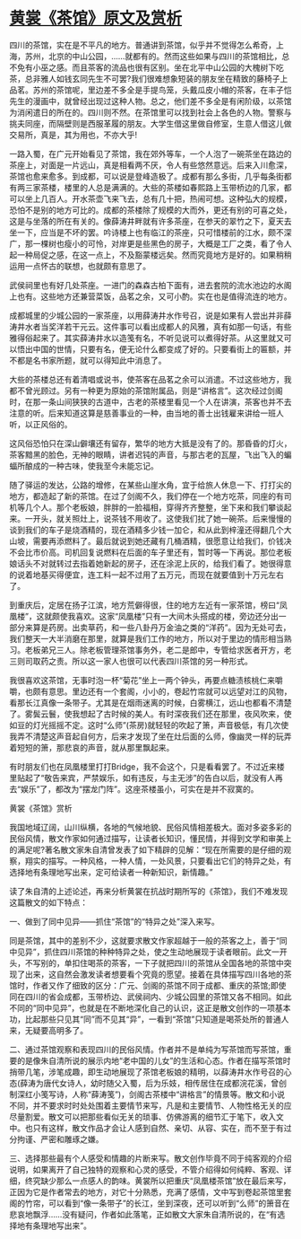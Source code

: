 # [黄裳《茶馆》原文及赏析](https://www.vrrw.net/wx/10862.html)

四川的茶馆，实在是不平凡的地方。普通讲到茶馆，似乎并不觉得怎么希奇，上海，苏州，北京的中山公园，……就都有的。然而这些如果与四川的茶馆相比，总不免有小巫之感。而且茶客的流品也很有区别。坐在北平中山公园的大槐树下吃茶，总非雅人如钱玄同先生不可罢?我们很难想象短装的朋友坐在精致的藤椅子上品茗。苏州的茶馆呢，里边差不多全是手提鸟笼，头戴瓜皮小帽的茶客，在丰子恺先生的漫画中，就曾经出现过这种人物。总之，他们差不多全是有闲阶级，以茶馆为消闲遣日的所在的。四川则不然。在茶馆里可以找到社会上各色的人物。警察与挑夫同座，而隔壁则是西服革履的朋友。大学生借这里做自修室，生意人借这儿做交易所，真是，其为用也，不亦大乎!

一路入蜀，在广元开始看见了茶馆，我在郊外等车，一个人泡了一碗茶坐在路边的茶座上，对面是一片远山，真是相看两不厌，令人有些悠然意远。后来入川愈深，茶馆也愈来愈多。到成都，可以说是登峰造极了。成都有那么多街，几乎每条街都有两三家茶楼，楼里的人总是满满的。大些的茶楼如春熙路上玉带桥边的几家，都可以坐上几百人。开水茶壶飞来飞去，总有几十把，热闹可想。这种弘大的规模，恐怕不是别的地方可比的。成都的茶楼除了规模的大而外，更还有别的可喜之处，这是与坐落的所在有关的。像薛涛井畔就有许多茶座，在参天的翠竹之下，夏天去坐一下，应当是不坏的罢。吟诗楼上也有临江的茶座，只可惜楼前的江水，颇不深广，那一棵树也瘦小的可怜，对岸更是些黑色的房子，大概是工厂之类，看了令人起一种局促之感，在这一点上，不及豁蒙楼远矣。然而究竟地方是好的。如果稍稍运用一点怀古的联想，也就颇有意思了。



武侯祠里也有好几处茶座。一进门的森森古柏下面有，进去套院的流水池边的水阁上也有。这些地方还兼营菜饭，品茗之余，又可小酌。实在也是值得流连的地方。

成都城里的少城公园的一家茶座，以用薛涛井水作号召，说是如果有人尝出并非薛涛井水者当奖洋若干元云。这件事可以看出成都人的风雅，真有如那一句话，有些雅得俗起来了。其实薛涛井水以造笺有名，不听见说可以煮得好茶。从这里就又可以悟出中国的世情，只要有名，便无论什么都变成了好的。只要看街上的匾额，并不都是名书家所题，就可以得知此中消息了。

大些的茶楼总还有着清唱或说书，使茶客在品茗之余可以消遣。不过这些地方，我都不曾光顾过。另有一种更为原始的茶馆附属品，则是“讲格言”。这次经过剑阁时，在那一条山间狭狭的古道中，古老的茶楼里看见一个人在讲演，茶客也并不去注意的听。后来知道这算是慈善事业的一种，由当地的善士出钱雇来讲给一班人听，以正风俗的。

这风俗恐怕只在深山僻壤还有留存，繁华的地方大抵是没有了的。那昏昏的灯火，茶客黯黑的脸色，无神的眼睛，讲者迟钝的声音，与那古老的瓦屋，飞出飞入的蝙蝠所酿成的一种古味，使我至今未能忘记。

随了驿运的发达，公路的增修，在某些山崖水角，宜于给旅人休息一下、打打尖的地方，都造起了新的茶馆。在过了剑阁不久，我们停在一个地方吃茶，同座的有司机等几个人。那个老板娘，胖胖的一脸福相，穿得齐齐整整，坐下来和我们攀谈起来。一开头，就关照灶上，说茶钱不用收了。这使我们扰了她一碗茶。后来慢慢的谈到我们的车子是烧酒精的，现在酒精多少钱一加仑，和从此到梓潼还得翻几个大山坡，需要再添燃料了。最后就说到她还藏有几桶酒精，很愿意让给我们，价钱决不会比市价高。司机回复说燃料在后面的车子里还有，暂时等一下再说。那位老板娘话头不对就转过去指着她新起的房子，还在涂泥上灰的，给我们看了。她很得意的说着地基买得便宜，连工料一起不过用了五万元，而现在就要值到十万元左右了。

到重庆后，定居在扬子江滨，地方荒僻得很，住的地方左近有一家茶馆，榜曰“凤凰楼”，这就颇使我喜欢。这家“凤凰楼”只有一大间木头搭成的楼，旁边还分出一部分来算是药房。出卖草药，和一些八卦丹万金油之类的“洋药”。因为无处可去，我们整天一大半消磨在那里，就算是我们工作的地方，所以对于里边的情形相当熟习。老板弟兄三人。除老板管理茶馆事务外，老二是郎中，专管给求医者开方，老三则司取药之责。所以这一家人也很可以代表四川茶馆的另一种形式。

我很喜欢这茶馆，无事时泡一杯“菊花”坐上一两个钟头，再要点糖渍核桃仁来嚼嚼，也颇有意思。里边还有一个套阁，小小的，卷起竹帘就可以远望对江的风物，看那长江真像一条带子。尤其是在烟雨迷离的时候，白雾横江，远山也都看不清楚了。雾鬓云鬟，使我想起了古时候的美人。有时深夜我们还在那里，夜风吹来，使如豆的灯光摇摇不定。这时“么师”(茶房)就轻轻的吹起了箫，声音极低，有几次使我弄不清楚这声音起自何方，后来才发现了坐在灶后面的么师，像幽灵一样的玩弄着短短的箫，那悲哀的声音，就从那里飘起来。

有时朋友们也在凤凰楼里打打Bridge，我不会这个，只是看看罢了。不过近来楼里贴起了“敬告来宾，严禁娱乐，如有违反，与主无涉”的告白以后，就没有人再去“娱乐”了，都改为“摆龙门阵”。这座茶楼虽小，可实在是并不寂寞的。

黄裳《茶馆》赏析

我国地域辽阔，山川纵横，各地的气候地貌、民俗风情相差极大。面对多姿多彩的民俗风情，散文作家如何通过描写，让读者长知识，懂民情，并得到文学和审美上的满足呢?著名散文家朱自清曾发表了如下精辟的见解：“现在所需要的是仔细的观察，翔实的描写。一种风格，一种人情，一处风景，只要看出它们的特异之处，有选择地有条理地写出来，定可给读者一种新知识，新情趣。”

读了朱自清的上述论述，再来分析黄裳在抗战时期所写的《茶馆》，我们不难发现这篇散文的如下特点：

一、做到了同中见异——抓住“茶馆”的“特异之处”深入来写。

同是茶馆，其中的差别不少，这就要求散文作家超越于一般的茶客之上，善于“同中见异”，抓住四川茶馆的种种特异之处，使之生动地展现于读者眼前。此文一开头，不写别的，单扣住喝茶的茶客，一下子就把四川的茶馆从全国各地的茶馆中突现了出来，这自然会激发读者想要看个究竟的愿望。接着在具体描写四川各地的茶馆时，作者又作了细致的区分：广元、剑阁的茶馆不同于成都、重庆的茶馆;即使同在四川的省会成都，玉带桥边、武侯祠内、少城公园里的茶馆又各不相同。如此不同的“同中见异”，也就是在不断地深化自己的认识，这正是散文创作的一项基本功，比起那些只见其“同”而不见其“异”，一看到“茶馆”只知道是喝茶处所的普通人来，无疑要高明多了。

二、通过茶馆观察和表现四川的民俗风情。作者并不是单纯为写茶馆而写茶馆，重要的是像朱自清所说的展示内地“老中国的儿女”的生活和心态。作者在描写茶馆时捎带几笔，涉笔成趣，即生动地展现了茶馆老板娘的精明，以薛涛井水作号召的心态(薛涛为唐代女诗人，幼时随父入蜀，后为乐妓，相传居住在成都浣花溪，曾创制深红小笺写诗，人称“薛涛笺”)，剑阁古茶楼中“讲格言”的情景等。散文和小说不同，并不要求时时处处围着主要情节来写，凡是和主要情节、人物性格无关的应尽量割爱。散文可以把那些看似无关的琐事、仿佛游离的细节汇于笔下，收入文中。也只有这样，散文作品才会让人感到自然、亲切、从容、实在，而不至于有过分拘谨、严密和雕琢之嫌。

三、选择那些最有个人感受和情趣的片断来写。散文创作毕竟不同于纯客观的介绍说明，如果离开了自己独特的观察和心灵的感受，不管介绍得如何纯粹、客观、详细，终究缺少那么一点感人的韵味。黄裳所以把重庆“凤凰楼茶馆”放在最后来写，正因为它是作者常去的地方，对它十分熟悉，充满了感情，文中写到卷起茶馆里套阁的竹帘，可以看到“像一条带子”的长江，坐到深夜，还可以听到“么师”的箫音在悲哀地飘浮……没有疑问，作者如此落笔，正如散文大家朱自清所说的，在“有选择地有条理地写出来”。

